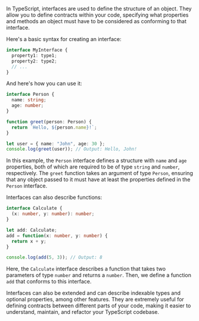 In TypeScript, interfaces are used to define the structure of an object. They allow you to define contracts within your code, specifying what properties and methods an object must have to be considered as conforming to that interface.

Here's a basic syntax for creating an interface:

```typescript
interface MyInterface {
  property1: type1;
  property2: type2;
  // ...
}
```

And here's how you can use it:

```typescript
interface Person {
  name: string;
  age: number;
}

function greet(person: Person) {
  return `Hello, ${person.name}!`;
}

let user = { name: "John", age: 30 };
console.log(greet(user)); // Output: Hello, John!
```

In this example, the `Person` interface defines a structure with `name` and `age` properties, both of which are required to be of type `string` and `number`, respectively. The `greet` function takes an argument of type `Person`, ensuring that any object passed to it must have at least the properties defined in the `Person` interface.

Interfaces can also describe functions:

```typescript
interface Calculate {
  (x: number, y: number): number;
}

let add: Calculate;
add = function(x: number, y: number) {
  return x + y;
}

console.log(add(5, 3)); // Output: 8
```

Here, the `Calculate` interface describes a function that takes two parameters of type `number` and returns a `number`. Then, we define a function `add` that conforms to this interface.

Interfaces can also be extended and can describe indexable types and optional properties, among other features. They are extremely useful for defining contracts between different parts of your code, making it easier to understand, maintain, and refactor your TypeScript codebase.
